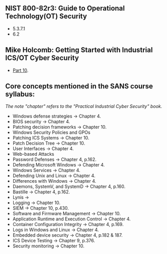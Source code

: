 ## NIST 800-82r3: Guide to Operational Technology(OT) Security
- 5.3.7.1
- 6.2

## Mike Holcomb: Getting Started with Industrial ICS/OT Cyber Security
- [Part 10](https://www.youtube.com/watch?v=A-gTRMQpy5w&list=PLOSJSv0hbPZAlINIh1HcB0L8AZcSPc80g&index=10).

## Core concepts mentioned in the SANS course syllabus:  
_The note "chapter" refers to the "Practical Industrial Cyber Security" book._
- Windows defense strategies -> Chapter 4.
- BIOS security -> Chapter 4.
- Patching decision frameworks -> Chapter 10.
- Windows Security Policies and GPOs
- Patching ICS Systems -> Chapter 10.
- Patch Decision Tree -> Chapter 10.
- User Interfaces -> Chapter 4.
- Web-based Attacks
- Password Defenses -> Chapter 4, p.162.
- Defending Microsoft Windows -> Chapter 4.
- Windows Services -> Chapter 4.
- Defending Unix and Linux -> Chapter 4.
- Differences with Windows -> Chapter 4.
- Daemons, SystemV, and SystemD -> Chapter 4, p.160.
- Bastille -> Chapter 4, p.162.
- Lynis -> 
- Logging -> Chapter 10.
- SIEM -> Chapter 10, p.430.
- Software and Firmware Management -> Chapter 10.
- Application Runtime and Execution Control -> Chapter 4.
- Container Configuration Integrity -> Chapter 4, p.169.
- Logs in Windows and Linux -> Chapter 4.
- Embedded device security -> Chapter 4, p.182 & 187.
- ICS Device Testing -> Chapter 9, p.376.
- Security monitoring -> Chapter 10.

